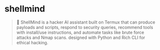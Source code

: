 # shellmind
> 🧠 ShellMind is a hacker AI assistant built on Termux that can produce payloads and scripts, respond to security queries, recommend tools with install/use instructions, and automate tasks like brute force attacks and Nmap scans.  designed with Python and Rich CLI for ethical hacking.
